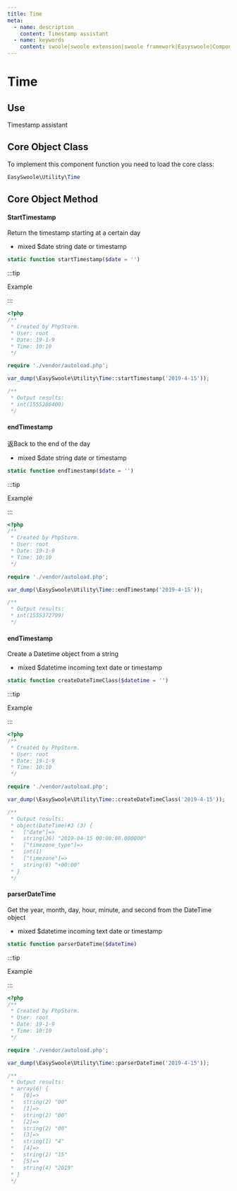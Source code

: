 ```yaml
---
title: Time
meta:
  - name: description
    content: Timestamp assistant
  - name: keywords
    content: swoole|swoole extension|swoole framework|Easyswoole|Component Library|Miscellaneous Tools|Time
---
```




# Time


## Use

Timestamp assistant



## Core Object Class

To implement this component function you need to load the core class:

```php
EasySwoole\Utility\Time
```



## Core Object Method



#### StartTimestamp

Return the timestamp starting at a certain day

- mixed $date string date or timestamp

```php
static function startTimestamp($date = '')
```

:::tip

Example

:::

```php
<?php
/**
 * Created by PhpStorm.
 * User: root
 * Date: 19-1-9
 * Time: 10:10
 */

require './vendor/autoload.php';

var_dump(\EasySwoole\Utility\Time::startTimestamp('2019-4-15'));

/**
 * Output results:
 * int(1555286400)
 */
```



#### endTimestamp

返Back to the end of the day
 
 - mixed $date string date or timestamp

```php
static function endTimestamp($date = '')
```

:::tip

Example

:::

```php
<?php
/**
 * Created by PhpStorm.
 * User: root
 * Date: 19-1-9
 * Time: 10:10
 */

require './vendor/autoload.php';

var_dump(\EasySwoole\Utility\Time::endTimestamp('2019-4-15'));

/**
 * Output results:
 * int(1555372799)
 */
```



#### endTimestamp

Create a Datetime object from a string

- mixed $datetime incoming text date or timestamp

```php
static function createDateTimeClass($datetime = '')
```

:::tip

Example

:::

```php
<?php
/**
 * Created by PhpStorm.
 * User: root
 * Date: 19-1-9
 * Time: 10:10
 */

require './vendor/autoload.php';

var_dump(\EasySwoole\Utility\Time::createDateTimeClass('2019-4-15'));

/**
 * Output results:
 * object(DateTime)#3 (3) {
 *   ["date"]=>
 *   string(26) "2019-04-15 00:00:00.000000"
 *   ["timezone_type"]=>
 *   int(1)
 *   ["timezone"]=>
 *   string(6) "+00:00"
 * }
 */
```



#### parserDateTime

Get the year, month, day, hour, minute, and second from the DateTime object

- mixed $datetime incoming text date or timestamp

```php
static function parserDateTime($dateTime)
```

:::tip

Example

:::

```php
<?php
/**
 * Created by PhpStorm.
 * User: root
 * Date: 19-1-9
 * Time: 10:10
 */

require './vendor/autoload.php';

var_dump(\EasySwoole\Utility\Time::parserDateTime('2019-4-15'));

/**
 * Output results:
 * array(6) {
 *   [0]=>
 *   string(2) "00"
 *   [1]=>
 *   string(2) "00"
 *   [2]=>
 *   string(2) "00"
 *   [3]=>
 *   string(1) "4"
 *   [4]=>
 *   string(2) "15"
 *   [5]=>
 *   string(4) "2019"
 * }
 */
```

